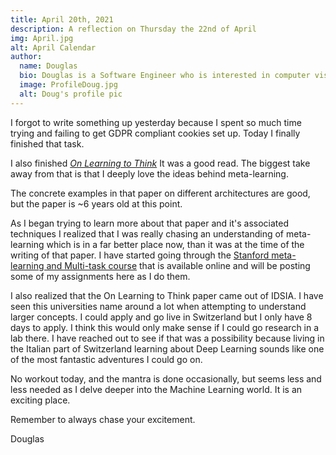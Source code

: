 ```yaml
---
title: April 20th, 2021
description: A reflection on Thursday the 22nd of April
img: April.jpg
alt: April Calendar
author:
  name: Douglas
  bio: Douglas is a Software Engineer who is interested in computer vision and our quest for strong AI. He also is constantly looking for ways to push the envelope of his personal mental and physical fitness.
  image: ProfileDoug.jpg
  alt: Doug's profile pic
---
```


I forgot to write something up yesterday because I spent so much time trying and failing to get GDPR compliant cookies set up.
Today I finally finished that task.

I also finished <i>[On Learning to Think](https://arxiv.org/abs/1511.09249)</i> It was a good read. The biggest take away from that is that I deeply love the ideas behind meta-learning.

The concrete examples in that paper on different architectures are good, but the paper is ~6 years old at this point.

As I began trying to learn more about that paper and it's associated techniques I realized that I was really chasing an understanding of meta-learning which is in a far better place now, than it was at the time of the writing of that paper. I have started going through the [Stanford meta-learning and Multi-task course](https://www.youtube.com/watch?v=0rZtSwNOTQo) that is available online and will be posting some of my assignments here as I do them.

I also realized that the On Learning to Think paper came out of IDSIA. I have seen this universities name around a lot when attempting to understand larger concepts. I could apply and go live in Switzerland but I only have 8 days to apply. I think this would only make sense if I could go research in a lab there. I have reached out to see if that was a possibility because living in the Italian part of Switzerland learning about Deep Learning sounds like one of the most fantastic adventures I could go on.

No workout today, and the mantra is done occasionally, but seems less and less needed as I delve deeper into the Machine Learning world. It is an exciting place. 

Remember to always chase your excitement.

Douglas
